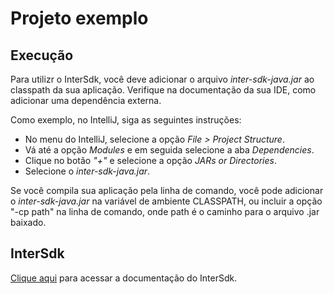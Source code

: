 # Projeto exemplo

## Execução

Para utilizr o InterSdk, você deve adicionar o arquivo _inter-sdk-java.jar_ ao classpath da sua aplicação. Verifique na
documentação da sua IDE, como adicionar uma dependência externa.

Como exemplo, no IntelliJ, siga as seguintes instruções:

* No menu do IntelliJ, selecione a opção _File > Project Structure_.
* Vá até a opção _Modules_ e em seguida selecione a aba _Dependencies_.
* Clique no botão _"+"_ e selecione a opção _JARs or Directories_.
* Selecione o _inter-sdk-java.jar_.

Se você compila sua aplicação pela linha de comando, você pode adicionar o _inter-sdk-java.jar_ na variável de ambiente
CLASSPATH, ou incluir a opção "-cp path" na linha de comando, onde path é o caminho para o arquivo .jar baixado.

## InterSdk

[Clique aqui](https://developers.inter.co/docs/sdks/sdk-java) para acessar a documentação do InterSdk.
